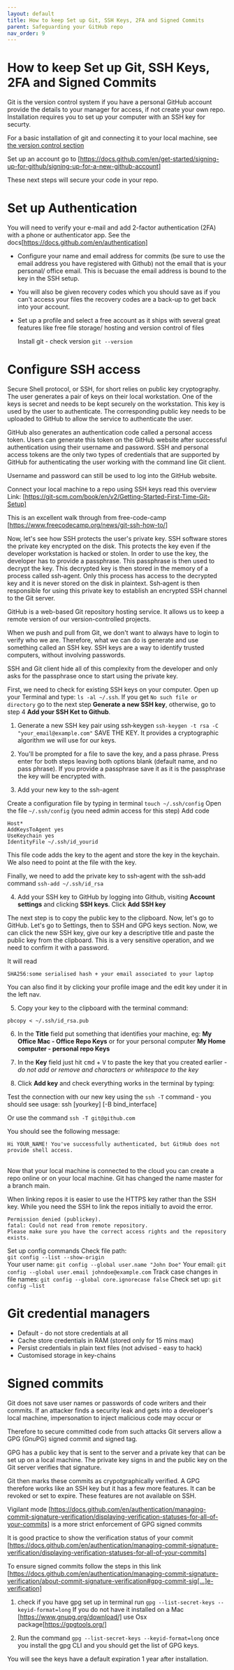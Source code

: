 ```yaml
---
layout: default
title: How to keep Set up Git, SSH Keys, 2FA and Signed Commits
parent: Safeguarding your GitHub repo
nav_order: 9
---
```


# How to keep Set up Git, SSH Keys, 2FA and Signed Commits

Git is the version control system if you have a personal GitHub account provide the details to your manager for access, if not create your own repo. Installation requires you to set up your computer with an SSH key for securty.

 For a basic installation of git and connecting it to your local machine, see [the version control section](https://sumisastri.github.io/dev-blogs/github-and-version-control/part4-github-setup-checklist/)

Set up an account go to [https://docs.github.com/en/get-started/signing-up-for-github/signing-up-for-a-new-github-account]

These next steps will secure your code in your repo.

# Set up Authentication

You will need to verify your e-mail and add 2-factor authentication (2FA) with a phone or authenticator app.
See the docs[https://docs.github.com/en/authentication]

- Configure your name and email address for commits (be sure to use the email address you have registered with Github) not the email that is your personal/ office email. This is becuase the email address is bound to the key in the SSH setup.

- You will also be given recovery codes which you should save as if you can't access your files the recovery codes are a back-up to get back into your account.

- Set up a profile and select a free account as it ships with several great features like free file storage/ hosting and version control of files

  Install git - check version `git --version`

# Configure SSH access

Secure Shell protocol, or SSH, for short relies on public key cryptography. The user generates a pair of keys on their local workstation. One of the keys is secret and needs to be kept securely on the workstation. This key is used by the user to authenticate. The corresponding public key needs to be uploaded to GitHub to allow the service to authenticate the user.

GitHub also generates an authentication code called a personal access token. Users can generate this token on the GitHub website after successful authentication using their username and password. SSH and personal access tokens are the only two types of credentials that are supported by GitHub for authenticating the user working with the command line Git client.

Username and password can still be used to log into the GitHub website.

Connect your local machine to a repo using SSH keys read this overview Link: [https://git-scm.com/book/en/v2/Getting-Started-First-Time-Git-Setup]

This is an excellent walk through from free-code-camp [https://www.freecodecamp.org/news/git-ssh-how-to/]

Now, let's see how SSH protects the user's private key. SSH software stores the private key encrypted on the disk. This protects the key even if the developer workstation is hacked or stolen. In order to use the key, the developer has to provide a passphrase. This passphrase is then used to decrypt the key. This decrypted key is then stored in the memory of a process called ssh‑agent. Only this process has access to the decrypted key and it is never stored on the disk in plaintext. Ssh‑agent is then responsible for using this private key to establish an encrypted SSH channel to the Git server.

GitHub is a web-based Git repository hosting service. It allows us to keep a remote version of our version-controlled projects.

When we push and pull from Git, we don't want to always have to login to verify who we are. Therefore, what we can do is generate and use something called an SSH key. SSH keys are a way to identify trusted computers, without involving passwords.

SSH and Git client hide all of this complexity from the developer and only asks for the passphrase once to start using the private key.

First, we need to check for existing SSH keys on your computer. Open up your Terminal and type: `ls -al ~/.ssh`. If you get `No such file or directory` go to the next step **Generate a new SSH key**, otherwise, go to step 4 **Add your SSH Ket to Github**.

1. Generate a new SSH key pair using ssh‑keygen `ssh-keygen -t rsa -C "your_email@example.com"` SAVE THE KEY.
   It provides a cryptographic algorithm we will use for our keys.

2. You'll be prompted for a file to save the key, and a pass phrase. Press enter for both steps leaving both options blank (default name, and no pass phrase). If you provide a passphrase save it as it is the passphrase the key will be encrypted with.

3. Add your new key to the ssh-agent

Create a configuration file by typing in terminal
`touch ~/.ssh/config`
Open the file
`~/.ssh/config` (you need admin access for this step)
Add code

```
Host*
AddKeysToAgent yes
UseKeychain yes
IdentityFile ~/.ssh/id_yourid
```

This file code adds the key to the agent and store the key in the keychain. We also need to point at the file with the key.

Finally, we need to add the private key to ssh‑agent with the ssh‑add command `ssh-add ~/.ssh/id_rsa`

4. Add your SSH key to GitHub by logging into Github, visiting **Account settings** and clicking **SSH keys**. Click **Add SSH key**

The next step is to copy the public key to the clipboard. Now, let's go to GitHub. Let's go to Settings, then to SSH and GPG keys section. Now, we can click the new SSH key, give our key a descriptive title and paste the public key from the clipboard. This is a very sensitive operation, and we need to confirm it with a password.

It will read

`SHA256:some serialised hash + your email associated to your laptop`

You can also find it by clicking your profile image and the edit key under it in the left nav.

5. Copy your key to the clipboard with the terminal command:

`pbcopy < ~/.ssh/id_rsa.pub`

6. In the **Title** field put something that identifies your machine, eg: **My Office Mac - Office Repo Keys** or for your personal computer **My Home computer - personal repo Keys**

7. In the **Key** field just hit <kbd>cmd</kbd> + <kbd>V</kbd> to paste the key that you created earlier - _do not add or remove and characters or whitespace to the key_

8. Click **Add key** and check everything works in the terminal by typing:

Test the connection with our new key using the `ssh ‑T` command -
you should see
usage: ssh [yourkey] [-B bind_interface]

Or use the command `ssh -T git@github.com` <br>

You should see the following message:

```
Hi YOUR_NAME! You've successfully authenticated, but GitHub does not provide shell access.

```

<br> 
Now that your local machine is connected to the cloud you can create a repo online or on your local machine. Git has changed the name master for a branch main.

When linking repos it is easier to use the HTTPS key rather than the SSH key. While you need the SSH to link the repos initially to avoid the error.

```
Permission denied (publickey).
fatal: Could not read from remote repository.
Please make sure you have the correct access rights and the repository exists.

```

Set up config commands
Check file path:  
`git config --list --show-origin`  
Your user name:
`git config --global user.name "John Doe"`
Your email:
`git config --global user.email johndoe@example.com`
Track case changes in file names:
`git config --global core.ignorecase false`
Check set up:
`git config –list`

# Git credential managers

- Default - do not store credentials at all
- Cache store credentials in RAM (stored only for 15 mins max)
- Persist credentials in plain text files (not advised - easy to hack)
- Customised storage in key-chains

# Signed commits

Git does not save user names or passwords of code writers and their commits. If an attacker finds a security leak and gets into a developer's local machine, impersonation to inject malicious code may occur or

Therefore to secure committed code from such attacks Git servers allow a GPG (GnuPG) signed commit and signed tag.

GPG has a public key that is sent to the server and a private key that can be set up on a local machine. The private key signs in and the public key on the Git server verifies that signature.

Git then marks these commits as crypotgraphically verified. A GPG therefore works like an SSH key but it has a few more features. It can be revoked or set to expire. These features are not available on SSH.

Vigilant mode [https://docs.github.com/en/authentication/managing-commit-signature-verification/displaying-verification-statuses-for-all-of-your-commits] is a more strict enforcement of GPG signed commits

It is good practice to show the verification status of your commit [https://docs.github.com/en/authentication/managing-commit-signature-verification/displaying-verification-statuses-for-all-of-your-commits]

To ensure signed commits follow the steps in this link [https://docs.github.com/en/authentication/managing-commit-signature-verification/about-commit-signature-verification#gpg-commit-sig[…]e-verification]

1. check if you have gpg set up in terminal run `gpg --list-secret-keys --keyid-format=long`
   If you do not have it installed on a Mac [https://www.gnupg.org/download/]
   use Osx package[https://gpgtools.org/]

2. Run the command `gpg --list-secret-keys --keyid-format=long` once you install the gpg CLI and you should get the list of GPG keys.

You will see the keys have a default expiration 1 year after installation.
